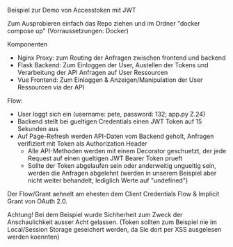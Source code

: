 Beispiel zur Demo von Accesstoken mit JWT

Zum Ausprobieren einfach das Repo ziehen und im Ordner "docker compose up"
(Vorraussetzungen: Docker)

Komponenten
 - Nginx Proxy: zum Routing der Anfragen zwischen frontend und backend
 - Flask Backend: Zum Einloggen der User, Austellen der Tokens und Verarbeitung der API Anfragen auf User Ressourcen
 - Vue Frontend: Zum Einloggen & Anzeigen/Manipulation der User Ressourcen via der API

Flow:
 - User loggt sich ein (username: pete, password: 132; app.py Z.24)
 - Backend stellt bei gueltigen Credentials einen JWT Token auf 15 Sekunden aus
 - Auf Page-Refresh werden API-Daten vom Backend geholt, Anfragen verifiziert mit Token als Authorization Header 
   - Alle API-Methoden werden mit einem Decorator geschuetzt, der jede Request auf einen gueltigen JWT Bearer Token prueft
   - Sollte der Token abgelaufen sein oder anderweitig ungueltig sein, werden die Anfragen abgelehnt
    (werden in unserem Beispiel aber nicht weiter behandelt, lediglich Werte auf "undefined")

Der Flow/Grant aehnelt am ehesten dem Client Credentials Flow & Implicit Grant von OAuth 2.0.

Achtung! Bei dem Beispiel wurde Sichherheit zum Zweck der Anschaulichkeit ausser Acht gelassen.
(Token sollten zum Beispiel nie im Local/Session Storage geseichert werden, da Sie dort per XSS ausgelesen werden koennten)
